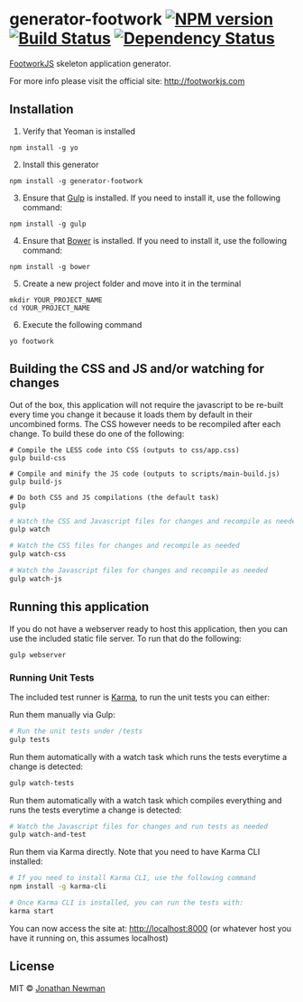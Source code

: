 # generator-footwork [![NPM version][npm-image]][npm-url] [![Build Status][travis-image]][travis-url] [![Dependency Status][daviddm-image]][daviddm-url]

[FootworkJS](http://footworkjs.com) skeleton application generator.

For more info please visit the official site: http://footworkjs.com

## Installation

1. Verify that Yeoman is installed

  ```shell
  npm install -g yo
  ```
2. Install this generator

  ```shell
  npm install -g generator-footwork
  ```

3. Ensure that [Gulp](http://gulpjs.com/) is installed. If you need to install it, use the following command:

  ```shell
  npm install -g gulp
  ```
4. Ensure that [Bower](http://bower.io/) is installed. If you need to install it, use the following command:

  ```shell
  npm install -g bower
  ```

5. Create a new project folder and move into it in the terminal

  ```shell
  mkdir YOUR_PROJECT_NAME
  cd YOUR_PROJECT_NAME
  ```

6. Execute the following command

  ```shell
  yo footwork
  ```

## Building the CSS and JS and/or watching for changes

Out of the box, this application will not require the javascript to be re-built every time you change it because it loads them by default in their uncombined forms. The CSS however needs to be recompiled after each change. To build these do one of the following:

```shell
# Compile the LESS code into CSS (outputs to css/app.css)
gulp build-css
```

```shell
# Compile and minify the JS code (outputs to scripts/main-build.js)
gulp build-js
```

```shell
# Do both CSS and JS compilations (the default task)
gulp
```

```bash
# Watch the CSS and Javascript files for changes and recompile as needed
gulp watch
```

```bash
# Watch the CSS files for changes and recompile as needed
gulp watch-css
```

```bash
# Watch the Javascript files for changes and recompile as needed
gulp watch-js
```

## Running this application

If you do not have a webserver ready to host this application, then you can use the included static file server. To run that do the following:

```shell
gulp webserver
```

### Running Unit Tests

The included test runner is [Karma](http://karma-runner.github.io/), to run the unit tests you can either:

Run them manually via Gulp:
```bash
# Run the unit tests under /tests
gulp tests
```

Run them automatically with a watch task which runs the tests everytime a change is detected:
```bash
gulp watch-tests
```

Run them automatically with a watch task which compiles everything and runs the tests everytime a change is detected:
```bash
# Watch the Javascript files for changes and run tests as needed
gulp watch-and-test
```

Run them via Karma directly. Note that you need to have Karma CLI installed:
```bash
# If you need to install Karma CLI, use the following command
npm install -g karma-cli
```

```bash
# Once Karma CLI is installed, you can run the tests with:
karma start
```

You can now access the site at: [http://localhost:8000](http://localhost:8000) (or whatever host you have it running on, this assumes localhost)

## License

MIT © [Jonathan Newman](http://staticty.pe)


[npm-image]: https://badge.fury.io/js/generator-footwork.svg
[npm-url]: https://npmjs.org/package/generator-footwork
[travis-image]: https://travis-ci.org/footworkjs/generator-footwork.svg?branch=master
[travis-url]: https://travis-ci.org/footworkjs/generator-footwork
[daviddm-image]: https://david-dm.org/footworkjs/generator-footwork.svg?theme=shields.io
[daviddm-url]: https://david-dm.org/footworkjs/generator-footwork
